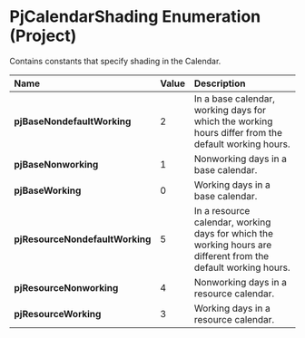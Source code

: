 
# PjCalendarShading Enumeration (Project)

Contains constants that specify shading in the Calendar.



|**Name**|**Value**|**Description**|
|:-----|:-----|:-----|
| **pjBaseNondefaultWorking**|2|In a base calendar, working days for which the working hours differ from the default working hours.|
| **pjBaseNonworking**|1|Nonworking days in a base calendar.|
| **pjBaseWorking**|0|Working days in a base calendar.|
| **pjResourceNondefaultWorking**|5|In a resource calendar, working days for which the working hours are different from the default working hours.|
| **pjResourceNonworking**|4|Nonworking days in a resource calendar.|
| **pjResourceWorking**|3|Working days in a resource calendar.|

